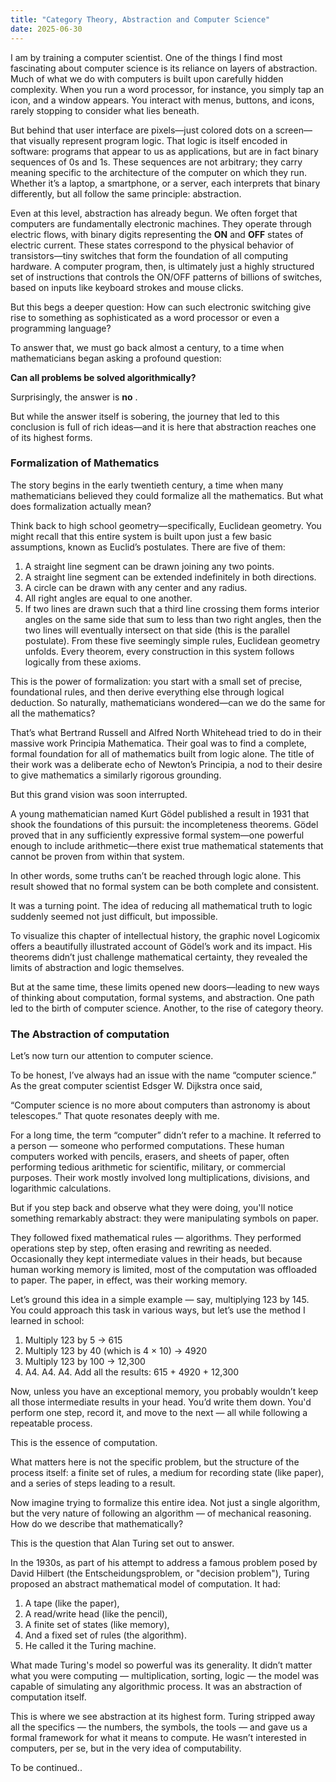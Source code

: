 ```yaml
---
title: "Category Theory, Abstraction and Computer Science"
date: 2025-06-30
---
```


I am by training a computer scientist. One of the things I find most fascinating about computer science is its reliance on layers of abstraction. Much of what we do with computers is built upon carefully hidden complexity. When you run a word processor, for instance, you simply tap an icon, and a window appears. You interact with menus, buttons, and icons, rarely stopping to consider what lies beneath.

But behind that user interface are pixels—just colored dots on a screen—that visually represent program logic. That logic is itself encoded in software: programs that appear to us as applications, but are in fact binary sequences of 0s and 1s. These sequences are not arbitrary; they carry meaning specific to the architecture of the computer on which they run. Whether it’s a laptop, a smartphone, or a server, each interprets that binary differently, but all follow the same principle: abstraction.

Even at this level, abstraction has already begun. We often forget that computers are fundamentally electronic machines. They operate through electric flows, with binary digits representing the **ON** and **OFF** states of electric current. These states correspond to the physical behavior of transistors—tiny switches that form the foundation of all computing hardware. A computer program, then, is ultimately just a highly structured set of instructions that controls the ON/OFF patterns of billions of switches, based on inputs like keyboard strokes and mouse clicks.

But this begs a deeper question: How can such electronic switching give rise to something as sophisticated as a word processor or even a programming language?

To answer that, we must go back almost a century, to a time when mathematicians began asking a profound question:

**Can all problems be solved algorithmically?**

Surprisingly, the answer is  **no** .

But while the answer itself is sobering, the journey that led to this conclusion is full of rich ideas—and it is here that abstraction reaches one of its highest forms.

### Formalization of Mathematics

The story begins in the early twentieth century, a time when many mathematicians believed they could formalize all the mathematics. But what does formalization actually mean?

Think back to high school geometry—specifically, Euclidean geometry. You might recall that this entire system is built upon just a few basic assumptions, known as Euclid’s postulates. There are five of them:

1. A straight line segment can be drawn joining any two points.
2. A straight line segment can be extended indefinitely in both directions.
3. A circle can be drawn with any center and any radius.
4. All right angles are equal to one another.
5. If two lines are drawn such that a third line crossing them forms interior angles on the same side that sum to less than two right angles, then the two lines will eventually intersect on that side (this is the parallel postulate).
From these five seemingly simple rules, Euclidean geometry unfolds. Every theorem, every construction in this system follows logically from these axioms.

This is the power of formalization: you start with a small set of precise, foundational rules, and then derive everything else through logical deduction. So naturally, mathematicians wondered—can we do the same for all the mathematics?

That’s what Bertrand Russell and Alfred North Whitehead tried to do in their massive work Principia Mathematica. Their goal was to find a complete, formal foundation for all of mathematics built from logic alone. The title of their work was a deliberate echo of Newton’s Principia, a nod to their desire to give mathematics a similarly rigorous grounding.

But this grand vision was soon interrupted.

A young mathematician named Kurt Gödel published a result in 1931 that shook the foundations of this pursuit: the incompleteness theorems. Gödel proved that in any sufficiently expressive formal system—one powerful enough to include arithmetic—there exist true mathematical statements that cannot be proven from within that system.

In other words, some truths can’t be reached through logic alone. This result showed that no formal system can be both complete and consistent. 

It was a turning point. The idea of reducing all mathematical truth to logic suddenly seemed not just difficult, but impossible.

To visualize this chapter of intellectual history, the graphic novel Logicomix offers a beautifully illustrated account of Gödel’s work and its impact. His theorems didn’t just challenge mathematical certainty, they revealed the limits of abstraction and logic themselves.

But at the same time, these limits opened new doors—leading to new ways of thinking about computation, formal systems, and abstraction. One path led to the birth of computer science. Another, to the rise of category theory.

### The Abstraction of computation

Let’s now turn our attention to computer science.

To be honest, I’ve always had an issue with the name “computer science.” As the great computer scientist Edsger W. Dijkstra once said,

“Computer science is no more about computers than astronomy is about telescopes.”
That quote resonates deeply with me.

For a long time, the term “computer” didn’t refer to a machine. It referred to a person — someone who performed computations. These human computers worked with pencils, erasers, and sheets of paper, often performing tedious arithmetic for scientific, military, or commercial purposes. Their work mostly involved long multiplications, divisions, and logarithmic calculations.

But if you step back and observe what they were doing, you'll notice something remarkably abstract: they were manipulating symbols on paper.

They followed fixed mathematical rules — algorithms. They performed operations step by step, often erasing and rewriting as needed. Occasionally they kept intermediate values in their heads, but because human working memory is limited, most of the computation was offloaded to paper. The paper, in effect, was their working memory.

Let’s ground this idea in a simple example — say, multiplying 123 by 145. You could approach this task in various ways, but let’s use the method I learned in school:

1. Multiply 123 by 5 → 615
2. Multiply 123 by 40 (which is 4 × 10) → 4920
3. Multiply 123 by 100 → 12,300
4. A4. A4. A4. Add all the results: 615 + 4920 + 12,300

Now, unless you have an exceptional memory, you probably wouldn’t keep all those intermediate results in your head. You’d write them down. You'd perform one step, record it, and move to the next — all while following a repeatable process.

This is the essence of computation.

What matters here is not the specific problem, but the structure of the process itself: a finite set of rules, a medium for recording state (like paper), and a series of steps leading to a result.

Now imagine trying to formalize this entire idea. Not just a single algorithm, but the very nature of following an algorithm — of mechanical reasoning. How do we describe that mathematically?

This is the question that Alan Turing set out to answer.

In the 1930s, as part of his attempt to address a famous problem posed by David Hilbert (the Entscheidungsproblem, or "decision problem"), Turing proposed an abstract mathematical model of computation. It had:

1. A tape (like the paper),
2. A read/write head (like the pencil),
3. A finite set of states (like memory),
4. And a fixed set of rules (the algorithm).
5. He called it the Turing machine.

What made Turing's model so powerful was its generality. It didn’t matter what you were computing — multiplication, sorting, logic — the model was capable of simulating any algorithmic process. It was an abstraction of computation itself.

This is where we see abstraction at its highest form. Turing stripped away all the specifics — the numbers, the symbols, the tools — and gave us a formal framework for what it means to compute. He wasn’t interested in computers, per se, but in the very idea of computability.

To be continued..

